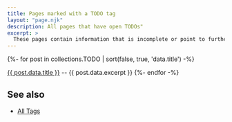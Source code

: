 ```yaml
---
title: Pages marked with a TODO tag
layout: "page.njk"
description: All pages that have open TODOs"
excerpt: >
  These pages contain information that is incomplete or point to further development topics.
---
```


{%- for post in collections.TODO | sort(false, true, 'data.title')  -%}
<p><a href="{{ post.url | url }}">{{ post.data.title }}</a> -- {{ post.data.excerpt }}
{%- endfor -%}

## See also

* [All Tags](/tag/index.md)
